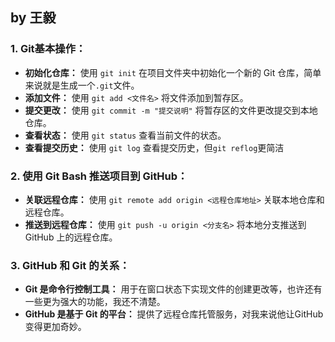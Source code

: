 ## by 王毅



### 1. Git基本操作：

- **初始化仓库：** 使用 `git init` 在项目文件夹中初始化一个新的 Git 仓库，简单来说就是生成一个`.git`文件。
- **添加文件：** 使用 `git add <文件名>` 将文件添加到暂存区。
- **提交更改：** 使用 `git commit -m "提交说明"` 将暂存区的文件更改提交到本地仓库。
- **查看状态：** 使用 `git status` 查看当前文件的状态。
- **查看提交历史：** 使用 `git log` 查看提交历史，但`git reflog`更简洁

### 2. 使用 Git Bash 推送项目到 GitHub：

- **关联远程仓库：** 使用 `git remote add origin <远程仓库地址>` 关联本地仓库和远程仓库。
- **推送到远程仓库：** 使用 `git push -u origin <分支名>` 将本地分支推送到 GitHub 上的远程仓库。

### 3.  GitHub 和 Git 的关系：

- **Git 是命令行控制工具：** 用于在窗口状态下实现文件的创建更改等，也许还有一些更为强大的功能，我还不清楚。
- **GitHub 是基于 Git 的平台：** 提供了远程仓库托管服务，对我来说他让GitHub变得更加奇妙。

